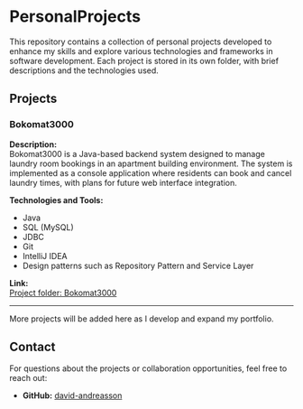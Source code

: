 # PersonalProjects

This repository contains a collection of personal projects developed to enhance my skills and explore various technologies and frameworks in software development. Each project is stored in its own folder, with brief descriptions and the technologies used.

## Projects

### Bokomat3000
**Description:**  
Bokomat3000 is a Java-based backend system designed to manage laundry room bookings in an apartment building environment. The system is implemented as a console application where residents can book and cancel laundry times, with plans for future web interface integration.

**Technologies and Tools:**  
- Java
- SQL (MySQL)
- JDBC
- Git
- IntelliJ IDEA
- Design patterns such as Repository Pattern and Service Layer

**Link:**  
[Project folder: Bokomat3000](./Bokomat3000)

---

More projects will be added here as I develop and expand my portfolio.

## Contact
For questions about the projects or collaboration opportunities, feel free to reach out:
- **GitHub:** [david-andreasson](https://github.com/david-andreasson)

